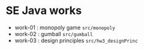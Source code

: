 # SE Java works
- work-01 : monopoly game
  `src/monopoly`
- work-02 : gumball
  `src/gumball`
- work-03 : design principles
  `src/hw3_designPrinc`
